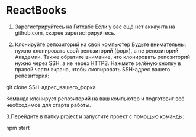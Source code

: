 # ReactBooks

1. Зарегистрируйтесь на Гитхабе
Если у вас ещё нет аккаунта на github.com, скорее зарегистрируйтесь.

2. Клонируйте репозиторий на свой компьютер
Будьте внимательны: нужно клонировать свой репозиторий (форк), а не репозиторий Академии. Также обратите внимание, что клонировать репозиторий нужно через SSH, а не через HTTPS. Нажмите зелёную кнопку в правой части экрана, чтобы скопировать SSH-адрес вашего репозитория:

  git clone SSH-адрес_вашего_форка

  Команда клонирует репозиторий на ваш компьютер и подготовит всё необходимое для старта работы.

  3.Перейдите в папку project и запустите проект с помощью команды:

  npm start
